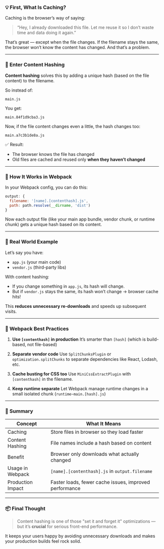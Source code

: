 

### 💡 First, What Is Caching?

Caching is the browser’s way of saying:

> “Hey, I already downloaded this file. Let me reuse it so I don’t waste time and data doing it again.”

That’s great — except when the file changes.
If the filename stays the same, the browser won’t know the content has changed. And that’s a problem.

---

### 🧩 Enter Content Hashing

**Content hashing** solves this by adding a unique hash (based on the file content) to the filename.

So instead of:

```
main.js
```

You get:

```
main.84f1d9cba3.js
```

Now, if the file content changes even a little, the hash changes too:

```
main.a7c3b1de8a.js
```

✅ Result:

* The browser knows the file has changed
* Old files are cached and reused only **when they haven’t changed**

---

### 🧠 How It Works in Webpack

In your Webpack config, you can do this:

```js
output: {
  filename: '[name].[contenthash].js',
  path: path.resolve(__dirname, 'dist')
}
```

Now each output file (like your main app bundle, vendor chunk, or runtime chunk) gets a unique hash based on its content.

---

### 🔄 Real World Example

Let’s say you have:

* `app.js` (your main code)
* `vendor.js` (third-party libs)

With content hashing:

* If you change something in `app.js`, its hash will change.
* But if `vendor.js` stays the same, its hash won’t change → browser cache hits!

This **reduces unnecessary re-downloads** and speeds up subsequent visits.

---

### 🔧 Webpack Best Practices

1. **Use `[contenthash]` in production**
   It’s smarter than `[hash]` (which is build-based, not file-based)

2. **Separate vendor code**
   Use `SplitChunksPlugin` or `optimization.splitChunks` to separate dependencies like React, Lodash, etc.

3. **Cache busting for CSS too**
   Use `MiniCssExtractPlugin` with `[contenthash]` in the filename.

4. **Keep runtime separate**
   Let Webpack manage runtime changes in a small isolated chunk (`runtime~main.[hash].js`)

---

### 📝 Summary

| Concept           | What It Means                                          |
| ----------------- | ------------------------------------------------------ |
| Caching           | Store files in browser so they load faster             |
| Content Hashing   | File names include a hash based on content             |
| Benefit           | Browser only downloads what actually changed           |
| Usage in Webpack  | `[name].[contenthash].js` in `output.filename`         |
| Production Impact | Faster loads, fewer cache issues, improved performance |

---

### 📦 Final Thought

> Content hashing is one of those "set it and forget it" optimizations — but it’s **crucial** for serious front-end performance.

It keeps your users happy by avoiding unnecessary downloads and makes your production builds feel rock solid.

